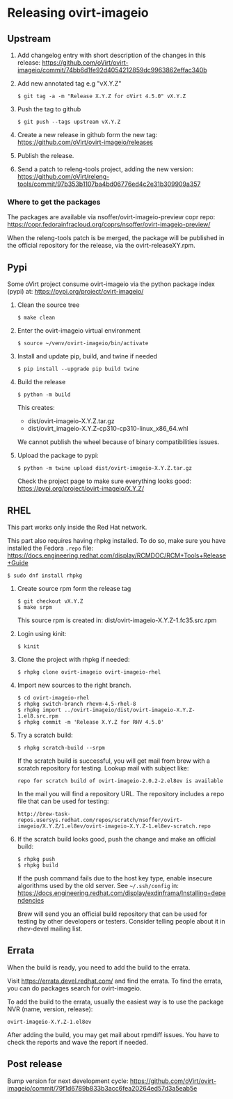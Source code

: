 # Releasing ovirt-imageio

## Upstream

1. Add changelog entry with short description of the changes in this
   release:
   https://github.com/oVirt/ovirt-imageio/commit/74bb6d1fe92d4054212859dc9963862effac340b

2. Add new annotated tag e.g "vX.Y.Z"

       $ git tag -a -m "Release X.Y.Z for oVirt 4.5.0" vX.Y.Z

3. Push the tag to github

       $ git push --tags upstream vX.Y.Z

4. Create a new release in github form the new tag:
   https://github.com/oVirt/ovirt-imageio/releases

5. Publish the release.

6. Send a patch to releng-tools project, adding the new version:
   https://github.com/oVirt/releng-tools/commit/97b353b1107ba4bd06776ed4c2e31b309909a357

### Where to get the packages

The packages are available via nsoffer/ovirt-imageio-preview copr repo:
https://copr.fedorainfracloud.org/coprs/nsoffer/ovirt-imageio-preview/

When the releng-tools patch is be merged, the package will be
published in the official repository for the release, via the
ovirt-releaseXY.rpm.

## Pypi

Some oVirt project consume ovirt-imageio via the python package index
(pypi) at:
https://pypi.org/project/ovirt-imageio/

1. Clean the source tree

       $ make clean

2. Enter the ovirt-imageio virtual environment

       $ source ~/venv/ovirt-imageio/bin/activate

3. Install and update pip, build, and twine if needed

       $ pip install --upgrade pip build twine

4. Build the release

       $ python -m build

   This creates:
   - dist/ovirt-imageio-X.Y.Z.tar.gz
   - dist/ovirt_imageio-X.Y.Z-cp310-cp310-linux_x86_64.whl

   We cannot publish the wheel because of binary compatibilities issues.

5. Upload the package to pypi:

       $ python -m twine upload dist/ovirt-imageio-X.Y.Z.tar.gz

   Check the project page to make sure everything looks good:
   https://pypi.org/project/ovirt-imageio/X.Y.Z/

## RHEL

This part works only inside the Red Hat network.

This part also requires having rhpkg installed. To do so, make sure you have
installed the Fedora `.repo` file:
https://docs.engineering.redhat.com/display/RCMDOC/RCM+Tools+Release+Guide

    $ sudo dnf install rhpkg

1. Create source rpm form the release tag

       $ git checkout vX.Y.Z
       $ make srpm

   This source rpm is created in:
   dist/ovirt-imageio-X.Y.Z-1.fc35.src.rpm

2. Login using kinit:

       $ kinit

3. Clone the project with rhpkg if needed:

       $ rhpkg clone ovirt-imageio ovirt-imageio-rhel

4. Import new sources to the right branch.

       $ cd ovirt-imageio-rhel
       $ rhpkg switch-branch rhevm-4.5-rhel-8
       $ rhpkg import ../ovirt-imageio/dist/ovirt-imageio-X.Y.Z-1.el8.src.rpm
       $ rhpkg commit -m 'Release X.Y.Z for RHV 4.5.0'

5. Try a scratch build:

       $ rhpkg scratch-build --srpm

   If the scratch build is successful, you will get mail from brew with
   a scratch repository for testing. Lookup mail with subject like:

       repo for scratch build of ovirt-imageio-2.0.2-2.el8ev is available

   In the mail you will find a repository URL. The repository includes a
   repo file that can be used for testing:

       http://brew-task-repos.usersys.redhat.com/repos/scratch/nsoffer/ovirt-imageio/X.Y.Z/1.el8ev/ovirt-imageio-X.Y.Z-1.el8ev-scratch.repo

6. If the scratch build looks good, push the change and make an official
   build:

       $ rhpkg push
       $ rhpkg build

   If the push command fails due to the host key type, enable insecure
   algorithms used by the old server. See `~/.ssh/config` in:
   https://docs.engineering.redhat.com/display/exdinframa/Installing+dependencies

   Brew will send you an official build repository that can be used for
   testing by other developers or testers. Consider telling people about
   it in rhev-devel mailing list.

## Errata

When the build is ready, you need to add the build to the errata.

Visit https://errata.devel.redhat.com/ and find the errata. To find the
errata, you can do packages search for ovirt-imageio.

To add the build to the errata, usually the easiest way is to use the
package NVR (name, version, release):

    ovirt-imageio-X.Y.Z-1.el8ev

After adding the build, you may get mail about rpmdiff issues. You have
to check the reports and wave the report if needed.

## Post release

Bump version for next development cycle:
https://github.com/oVirt/ovirt-imageio/commit/79f1d6789b833b3acc6fea20264ed57d3a5eab5e
